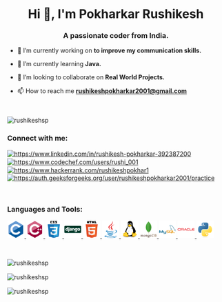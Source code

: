 <h1 align="center">Hi 👋, I'm Pokharkar Rushikesh</h1>
<h3 align="center">A passionate coder from India.</h3>

- 🔭 I’m currently working on **to improve my communication skills.**

- 🌱 I’m currently learning **Java.**

- 👯 I’m looking to collaborate on **Real World Projects.**

- 📫 How to reach me **rushikeshpokharkar2001@gmail.com**

<br>
<p align="left"> <img src="https://komarev.com/ghpvc/?username=rushikeshsp&label=Profile%20views&color=0e75b6&style=flat" alt="rushikeshsp" /> </p>


<h3 align="left">Connect with me:</h3>
<p align="left">
<a href="https://linkedin.com/in/https://www.linkedin.com/in/rushikesh-pokharkar-392387200" target="blank"><img align="center" src="https://raw.githubusercontent.com/rahuldkjain/github-profile-readme-generator/master/src/images/icons/Social/linked-in-alt.svg" alt="https://www.linkedin.com/in/rushikesh-pokharkar-392387200" height="30" width="40" /></a>
<a href="https://www.codechef.com/users/https://www.codechef.com/users/rushi_001" target="blank"><img align="center" color="white" src="https://cdn.jsdelivr.net/npm/simple-icons@3.1.0/icons/codechef.svg" alt="https://www.codechef.com/users/rushi_001" height="30" width="40" /></a>
<a href="https://www.hackerrank.com/https://www.hackerrank.com/rushikeshpokhar1" target="blank"><img align="center" src="https://raw.githubusercontent.com/rahuldkjain/github-profile-readme-generator/master/src/images/icons/Social/hackerrank.svg" alt="https://www.hackerrank.com/rushikeshpokhar1" height="30" width="40" /></a>
<a href="https://auth.geeksforgeeks.org/user/https://auth.geeksforgeeks.org/user/rushikeshpokharkar2001/practice" target="blank"><img align="center" src="https://raw.githubusercontent.com/rahuldkjain/github-profile-readme-generator/master/src/images/icons/Social/geeks-for-geeks.svg" alt="https://auth.geeksforgeeks.org/user/rushikeshpokharkar2001/practice" height="30" width="40" /></a>
</p> <br>

<h3 align="left">Languages and Tools:</h3>
<p align="left"> <a href="https://www.cprogramming.com/" target="_blank" rel="noreferrer"> <img src="https://raw.githubusercontent.com/devicons/devicon/master/icons/c/c-original.svg" alt="c" width="40" height="40"/> </a> <a href="https://www.w3schools.com/cpp/" target="_blank" rel="noreferrer"> <img src="https://raw.githubusercontent.com/devicons/devicon/master/icons/cplusplus/cplusplus-original.svg" alt="cplusplus" width="40" height="40"/> </a> <a href="https://www.w3schools.com/css/" target="_blank" rel="noreferrer"> <img src="https://raw.githubusercontent.com/devicons/devicon/master/icons/css3/css3-original-wordmark.svg" alt="css3" width="40" height="40"/> </a> <a href="https://www.djangoproject.com/" target="_blank" rel="noreferrer"> <img src="https://raw.githubusercontent.com/devicons/devicon/master/icons/django/django-original.svg" alt="django" width="40" height="40"/> </a> <a href="https://www.w3.org/html/" target="_blank" rel="noreferrer"> <img src="https://raw.githubusercontent.com/devicons/devicon/master/icons/html5/html5-original-wordmark.svg" alt="html5" width="40" height="40"/> </a> <a href="https://www.java.com" target="_blank" rel="noreferrer"> <img src="https://raw.githubusercontent.com/devicons/devicon/master/icons/java/java-original.svg" alt="java" width="40" height="40"/> </a> <a href="https://www.linux.org/" target="_blank" rel="noreferrer"> <img src="https://raw.githubusercontent.com/devicons/devicon/master/icons/linux/linux-original.svg" alt="linux" width="40" height="40"/> </a> <a href="https://www.mongodb.com/" target="_blank" rel="noreferrer"> <img src="https://raw.githubusercontent.com/devicons/devicon/master/icons/mongodb/mongodb-original-wordmark.svg" alt="mongodb" width="40" height="40"/> </a> <a href="https://www.mysql.com/" target="_blank" rel="noreferrer"> <img src="https://raw.githubusercontent.com/devicons/devicon/master/icons/mysql/mysql-original-wordmark.svg" alt="mysql" width="40" height="40"/> </a> <a href="https://www.oracle.com/" target="_blank" rel="noreferrer"> <img src="https://raw.githubusercontent.com/devicons/devicon/master/icons/oracle/oracle-original.svg" alt="oracle" width="40" height="40"/> </a> <a href="https://www.python.org" target="_blank" rel="noreferrer"> <img src="https://raw.githubusercontent.com/devicons/devicon/master/icons/python/python-original.svg" alt="python" width="40" height="40"/> </a> </p> <br>

<p><img align="center" src="https://github-readme-stats.vercel.app/api?username=rushikeshsp&show_icons=true&locale=en" alt="rushikeshsp" /></p>

<p><img align="center" src="https://github-readme-stats.vercel.app/api/top-langs?username=rushikeshsp&show_icons=true&locale=en&layout=compact" alt="rushikeshsp" /></p>

<p><img align="center" src="https://github-readme-streak-stats.herokuapp.com/?user=rushikeshsp&" alt="rushikeshsp" /></p>
